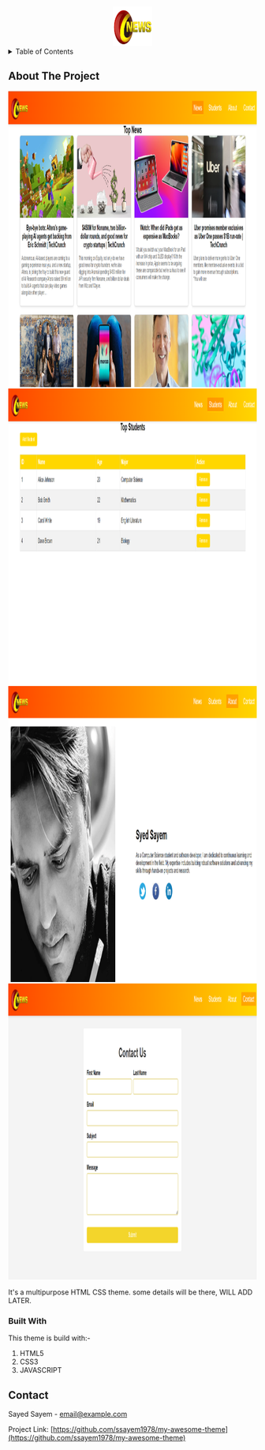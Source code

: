 
<br />
<div align="center">
  <a href="#">
    <img src="assets/logo.png" alt="Logo" width="80" height="80">
  </a>
</div>



<!-- TABLE OF CONTENTS -->
<details>
  <summary>Table of Contents</summary>
  <ol>
    <li>
      <a href="#about-the-project">About The Project</a>
      <ul>
        <li><a href="#built-with">Built With</a></li>
      </ul>
    </li>
    <li><a href="#contact">Contact</a></li>
  </ol>
</details>



<!-- ABOUT THE PROJECT -->
## About The Project

<a href="#">
    <img src="assets/index-page.png" alt="Logo" width="1024" height="600">
  </a>

<a href="#">
    <img src="assets/student-page.png" alt="Logo" width="1024" height="600">
  </a>

<a href="#">
    <img src="assets/about-page.png" alt="Logo" width="1024" height="600">
  </a>

<a href="#">
    <img src="assets/contact-page.png" alt="Logo" width="1024" height="600">
  </a>

It's a multipurpose HTML CSS theme.
some details will be there, WILL ADD LATER.

### Built With

This theme is build with:-
<ol>
  <li>HTML5</li>
  <li>CSS3</li>
  <li>JAVASCRIPT</li>
</ol>

<!-- CONTACT -->
## Contact

Sayed Sayem  - email@example.com

Project Link: [https://github.com/ssayem1978/my-awesome-theme](https://github.com/ssayem1978/my-awesome-theme)
<!-- https://www.markdownguide.org/basic-syntax/#reference-style-links -->
